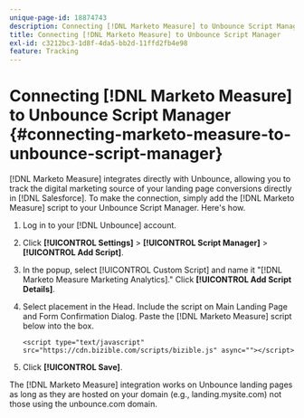 ```yaml
---
unique-page-id: 18874743
description: Connecting [!DNL Marketo Measure] to Unbounce Script Manager - [!DNL Marketo Measure]
title: Connecting [!DNL Marketo Measure] to Unbounce Script Manager
exl-id: c3212bc3-1d8f-4da5-bb2d-11ffd2fb4e98
feature: Tracking
---
```

# Connecting [!DNL Marketo Measure] to Unbounce Script Manager {#connecting-marketo-measure-to-unbounce-script-manager}

[!DNL Marketo Measure] integrates directly with Unbounce, allowing you to track the digital marketing source of your landing page conversions directly in [!DNL Salesforce]. To make the connection, simply add the [!DNL Marketo Measure] script to your Unbounce Script Manager. Here's how.

1. Log in to your [!DNL Unbounce] account.
1. Click **[!UICONTROL Settings]** > **[!UICONTROL Script Manager]** > **[!UICONTROL Add Script]**.
1. In the popup, select [!UICONTROL Custom Script] and name it "[!DNL Marketo Measure Marketing Analytics]." Click **[!UICONTROL Add Script Details]**.
1. Select placement in the Head. Include the script on Main Landing Page and Form Confirmation Dialog. Paste the [!DNL Marketo Measure] script below into the box.

   `<script type="text/javascript" src="https://cdn.bizible.com/scripts/bizible.js" async=""></script>`

1. Click **[!UICONTROL Save]**.

The [!DNL Marketo Measure] integration works on Unbounce landing pages as long as they are hosted on your domain (e.g., landing.mysite.com) not those using the unbounce.com domain.
